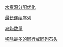 [水资源分配优化](LeetCode-1168.md)

[最长连续序列](LeetCode-128.md)

[岛屿数量](LeetCode-200.md)

[移除最多的同行或同列石头](LeetCode-947.md)

